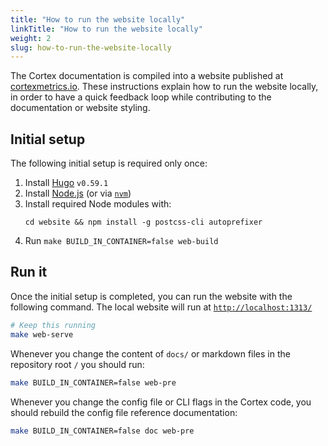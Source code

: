 ```yaml
---
title: "How to run the website locally"
linkTitle: "How to run the website locally"
weight: 2
slug: how-to-run-the-website-locally
---
```


The Cortex documentation is compiled into a website published at [cortexmetrics.io](https://cortexmetrics.io/). These instructions explain how to run the website locally, in order to have a quick feedback loop while contributing to the documentation or website styling.


## Initial setup

The following initial setup is required only once:

1. Install [Hugo](https://gohugo.io/) `v0.59.1`
2. Install [Node.js](https://nodejs.org/en/) (or via [`nvm`](https://github.com/nvm-sh/nvm))
3. Install required Node modules with:
   ```
   cd website && npm install -g postcss-cli autoprefixer
   ```
4. Run `make BUILD_IN_CONTAINER=false web-build`


## Run it

Once the initial setup is completed, you can run the website with the following command. The local website will run at [`http://localhost:1313/`](http://localhost:1313/)

```bash
# Keep this running
make web-serve
```

Whenever you change the content of `docs/` or markdown files in the repository root `/` you should run:

```bash
make BUILD_IN_CONTAINER=false web-pre
```

Whenever you change the config file or CLI flags in the Cortex code, you should rebuild the config file reference documentation:

```bash
make BUILD_IN_CONTAINER=false doc web-pre
```
